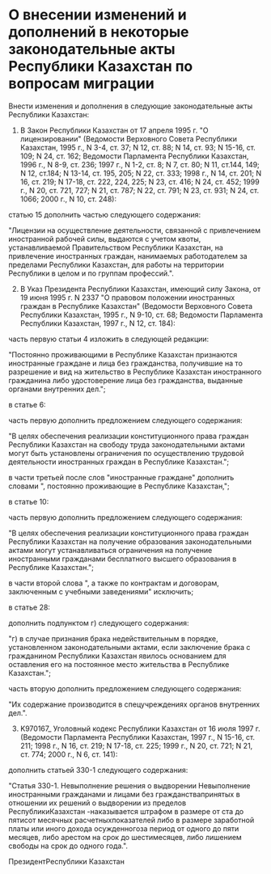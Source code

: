 # О внесении изменений и дополнений в некоторые законодательные акты Республики Казахстан по вопросам миграции

Внести изменения и дополнения в следующие законодательные акты Республики Казахстан:

1. В Закон Республики Казахстан от 17 апреля 1995 г. "О лицензировании" (Ведомости Верховного Совета Республики Казахстан, 1995 г., N 3-4, ст. 37; N 12, ст. 88; N 14, ст. 93; N 15-16, ст. 109; N 24, ст. 162; Ведомости Парламента Республики Казахстан, 1996 г., N 8-9, ст. 236; 1997 г., N 1-2, ст. 8; N 7, ст. 80; N 11, ст.144, 149; N 12, ст.184; N 13-14, ст. 195, 205; N 22, ст. 333; 1998 г., N 14, ст. 201; N 16, ст. 219; N 17-18, ст. 222, 224, 225; N 23, ст. 416; N 24, ст. 452; 1999 г., N 20, ст. 721, 727; N 21, ст. 787; N 22, ст. 791; N 23, ст. 931; N 24, ст. 1066; 2000 г., N 10, ст. 248):

статью 15 дополнить частью следующего содержания:

"Лицензии на осуществление деятельности, связанной с привлечением иностранной рабочей силы, выдаются с учетом квоты, устанавливаемой Правительством Республики Казахстан, на привлечение иностранных граждан, нанимаемых работодателем за пределами Республики Казахстан, для работы на территории Республики в целом и по группам профессий.".

2. В Указ Президента Республики Казахстан, имеющий силу Закона, от 19 июня 1995 г. N 2337 "О правовом положении иностранных граждан в Республике Казахстан" (Ведомости Верховного Совета Республики Казахстан, 1995 г., N 9-10, ст. 68; Ведомости Парламента Республики Казахстан, 1997 г., N 12, ст. 184):

часть первую статьи 4 изложить в следующей редакции:

"Постоянно проживающими в Республике Казахстан признаются иностранные граждане и лица без гражданства, получившие на то разрешение и вид на жительство в Республике Казахстан иностранного гражданина либо удостоверение лица без гражданства, выданные органами внутренних дел.";

в статье 6:

часть первую дополнить предложением следующего содержания:

"В целях обеспечения реализации конституционного права граждан Республики Казахстан на свободу труда законодательными актами могут быть установлены ограничения по осуществлению трудовой деятельности иностранных граждан в Республике Казахстан.";

в части третьей после слов "иностранные граждане" дополнить словами ", постоянно проживающие в Республике Казахстан,";

в статье 10:

часть первую дополнить предложением следующего содержания:

"В целях обеспечения реализации конституционного права граждан Республики Казахстан на получение образования законодательными актами могут устанавливаться ограничения на получение иностранными гражданами бесплатного высшего образования в Республике Казахстан.";

в части второй слова ", а также по контрактам и договорам, заключенным с учебными заведениями" исключить;

в статье 28:

дополнить подпунктом г) следующего содержания:

"г) в случае признания брака недействительным в порядке, установленном законодательными актами, если заключение брака с гражданином Республики Казахстан явилось основанием для оставления его на постоянное место жительства в Республике Казахстан.";

часть вторую дополнить предложением следующего содержания:

"Их содержание производится в спецучреждениях органов внутренних дел.".

3. K970167_ Уголовный кодекс Республики Казахстан от 16 июля 1997 г. (Ведомости Парламента Республики Казахстан, 1997 г., N 15-16, ст. 211; 1998 г., N 16, ст. 219; N 17-18, ст. 225; 1999 г., N 20, ст. 721; N 21, ст. 774; 2000 г., N 6, ст. 141):

дополнить статьей 330-1 следующего содержания:

"Статья 330-1. Невыполнение решения о выдворении Невыполнение иностранными гражданами и лицами без гражданствапринятых в отношении их решений о выдворении из пределов РеспубликиКазахстан -наказывается штрафом в размере от ста до пятисот месячных расчетныхпоказателей либо в размере заработной платы или иного дохода осужденногоза период от одного до пяти месяцев, либо арестом на срок до шестимесяцев, либо лишением свободы на срок до одного года.".

ПрезидентРеспублики Казахстан


